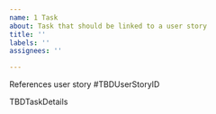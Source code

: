 ```yaml
---
name: 1 Task
about: Task that should be linked to a user story
title: ''
labels: ''
assignees: ''

---
```


References user story #TBDUserStoryID

TBDTaskDetails

